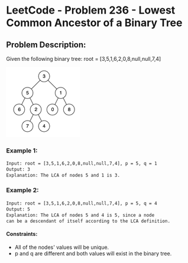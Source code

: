 # LeetCode - Problem 236 - Lowest Common Ancestor of a Binary Tree

## Problem Description:

Given the following binary tree:  root = [3,5,1,6,2,0,8,null,null,7,4]

![Example 1](example_1.png)

### Example 1:

```
Input: root = [3,5,1,6,2,0,8,null,null,7,4], p = 5, q = 1
Output: 3
Explanation: The LCA of nodes 5 and 1 is 3.
```

### Example 2:

```
Input: root = [3,5,1,6,2,0,8,null,null,7,4], p = 5, q = 4
Output: 5
Explanation: The LCA of nodes 5 and 4 is 5, since a node 
can be a descendant of itself according to the LCA definition.
```

#### Constraints:
* All of the nodes' values will be unique.
* p and q are different and both values will exist in the binary tree.